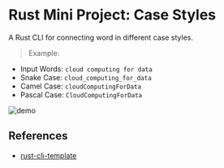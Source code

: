# Rust Mini Project: Case Styles
A Rust CLI for connecting word in different case styles.
> Example:
* Input Words: `cloud computing for data`
* Snake Case: `cloud_computing_for_data`
* Camel Case: `cloudComputingForData`
* Pascal Case: `CloudComputingForData`

![demo](https://user-images.githubusercontent.com/68854273/222041217-f9036367-294c-4edc-bf0e-af7978b81433.png)


## References

* [rust-cli-template](https://github.com/kbknapp/rust-cli-template)
